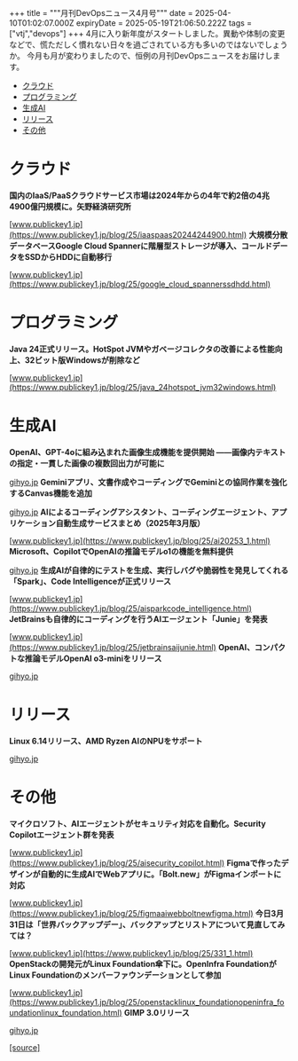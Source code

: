 +++
title = """月刊DevOpsニュース4月号"""
date = 2025-04-10T01:02:07.000Z
expiryDate = 2025-05-19T21:06:50.222Z
tags = ["vtj","devops"]
+++
4月に入り新年度がスタートしました。異動や体制の変更などで、慌ただしく慣れない日々を過ごされている方も多いのではないでしょうか。 今月も月が変わりましたので、恒例の月刊DevOpsニュースをお届けします。

*   [クラウド](#クラウド)
*   [プログラミング](#プログラミング)
*   [生成AI](#生成AI)
*   [リリース](#リリース)
*   [その他](#その他)

クラウド
====

**国内のIaaS/PaaSクラウドサービス市場は2024年からの4年で約2倍の4兆4900億円規模に。矢野経済研究所**

[www.publickey1.jp](https://www.publickey1.jp/blog/25/iaaspaas20244244900.html) **大規模分散データベースGoogle Cloud Spannerに階層型ストレージが導入、コールドデータをSSDからHDDに自動移行**

[www.publickey1.jp](https://www.publickey1.jp/blog/25/google_cloud_spannerssdhdd.html)

プログラミング
=======

**Java 24正式リリース。HotSpot JVMやガベージコレクタの改善による性能向上、32ビット版Windowsが削除など**

[www.publickey1.jp](https://www.publickey1.jp/blog/25/java_24hotspot_jvm32windows.html)

生成AI
====

**OpenAI、GPT-4oに組み込まれた画像生成機能を提供開始 ——画像内テキストの指定・一貫した画像の複数回出力が可能に**

[gihyo.jp](https://gihyo.jp/article/2025/03/gpt4o-image-generation?utm_source=feed) **Geminiアプリ⁠⁠、文書作成やコーディングでGeminiとの協同作業を強化するCanvas機能を追加**

[gihyo.jp](https://gihyo.jp/article/2025/03/gemini-add-canvas-and-audio-verview-features?utm_source=feed) **AIによるコーディングアシスタント、コーディングエージェント、アプリケーション自動生成サービスまとめ（2025年3月版）**

[www.publickey1.jp](https://www.publickey1.jp/blog/25/ai20253_1.html) **Microsoft⁠⁠⁠⁠、CopilotでOpenAIの推論モデルo1の機能を無料提供**

[gihyo.jp](https://gihyo.jp/article/2025/01/copilot-think-deeper?utm_source=feed) **生成AIが自律的にテストを生成、実行しバグや脆弱性を発見してくれる「Spark」、Code Intelligenceが正式リリース**

[www.publickey1.jp](https://www.publickey1.jp/blog/25/aisparkcode_intelligence.html) **JetBrainsも自律的にコーディングを行うAIエージェント「Junie」を発表**

[www.publickey1.jp](https://www.publickey1.jp/blog/25/jetbrainsaijunie.html) **OpenAI⁠⁠、コンパクトな推論モデルOpenAI o3-miniをリリース**

[gihyo.jp](https://gihyo.jp/article/2025/02/openai-o3-mini?utm_source=feed)

リリース
====

**Linux 6.14リリース、AMD Ryzen AIのNPUをサポート**

[gihyo.jp](https://gihyo.jp/article/2025/03/daily-linux-250326?utm_source=feed)

その他
===

**マイクロソフト、AIエージェントがセキュリティ対応を自動化。Security Copilotエージェント群を発表**

[www.publickey1.jp](https://www.publickey1.jp/blog/25/aisecurity_copilot.html) **Figmaで作ったデザインが自動的に生成AIでWebアプリに。「Bolt.new」がFigmaインポートに対応**

[www.publickey1.jp](https://www.publickey1.jp/blog/25/figmaaiwebboltnewfigma.html) **今日3月31日は「世界バックアップデー」、バックアップとリストアについて見直してみては？**

[www.publickey1.jp](https://www.publickey1.jp/blog/25/331_1.html) **OpenStackの開発元がLinux Foundation傘下に。OpenInfra FoundationがLinux Foundationのメンバーファウンデーションとして参加**

[www.publickey1.jp](https://www.publickey1.jp/blog/25/openstacklinux_foundationopeninfra_foundationlinux_foundation.html) **GIMP 3.0リリース**

[gihyo.jp](https://gihyo.jp/article/2025/03/gimp-3-0?utm_source=feed)

[[source]](https://devops-blog.virtualtech.jp/entry/20250410/1744246927)
